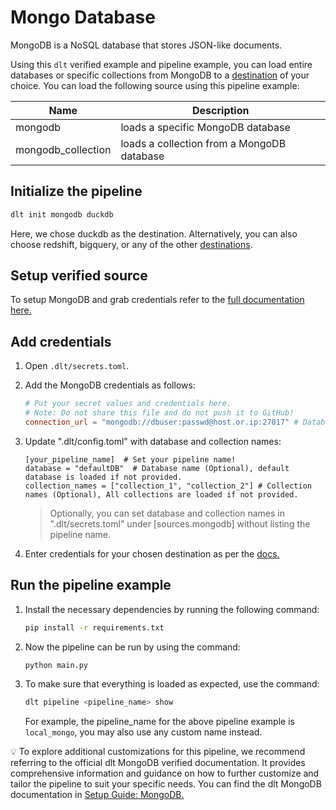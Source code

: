 # Mongo Database

MongoDB is a NoSQL database that stores JSON-like documents.

Using this `dlt` verified example and
pipeline example, you can load entire databases or specific collections from MongoDB to a
[destination](https://dlthub.com/docs/dlt-ecosystem/destinations/) of your choice. You can load the
following source using this pipeline example:

| Name               | Description                                |
|--------------------|--------------------------------------------|
| mongodb            | loads a specific MongoDB database          |
| mongodb_collection | loads a collection from a MongoDB database |

## Initialize the pipeline

```bash
dlt init mongodb duckdb
```

Here, we chose duckdb as the destination. Alternatively, you can also choose redshift, bigquery, or
any of the other [destinations](https://dlthub.com/docs/dlt-ecosystem/destinations/).

## Setup verified source

To setup MongoDB and grab credentials refer to the
[full documentation here.](https://dlthub.com/docs/dlt-ecosystem/verified-sources/mongodb)

## Add credentials

1. Open `.dlt/secrets.toml`.

1. Add the MongoDB credentials as follows:

   ```toml
   # Put your secret values and credentials here.
   # Note: Do not share this file and do not push it to GitHub!
   connection_url = "mongodb://dbuser:passwd@host.or.ip:27017" # Database connection URL.
   ```

1. Update ".dlt/config.toml" with database and collection names:

   ```
   [your_pipeline_name]  # Set your pipeline name!
   database = "defaultDB"  # Database name (Optional), default database is loaded if not provided.
   collection_names = ["collection_1", "collection_2"] # Collection names (Optional), All collections are loaded if not provided.
   ```

   > Optionally, you can set database and collection names in ".dlt/secrets.toml" under [sources.mongodb] without listing the pipeline name.

1. Enter credentials for your chosen destination as per the
   [docs.](https://dlthub.com/docs/dlt-ecosystem/destinations/)

## Run the pipeline example

1. Install the necessary dependencies by running the following command:

   ```bash
   pip install -r requirements.txt
   ```

1. Now the pipeline can be run by using the command:

   ```bash
   python main.py
   ```

1. To make sure that everything is loaded as expected, use the command:

   ```bash
   dlt pipeline <pipeline_name> show
   ```

   For example, the pipeline_name for the above pipeline example is `local_mongo`, you may also use
   any custom name instead.

💡 To explore additional customizations for this pipeline, we recommend referring to the official dlt
MongoDB verified documentation. It provides comprehensive information and guidance on how to further
customize and tailor the pipeline to suit your specific needs. You can find the dlt MongoDB
documentation in
[Setup Guide: MongoDB.](https://dlthub.com/docs/dlt-ecosystem/verified-sources/mongodb)
